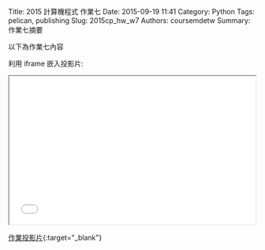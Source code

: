 Title: 2015 計算機程式 作業七
Date: 2015-09-19 11:41
Category: Python
Tags: pelican, publishing
Slug: 2015cp_hw_w7
Authors: coursemdetw
Summary: 作業七摘要

以下為作業七內容

利用 iframe 嵌入投影片:

<iframe src="40423221_cp_w7_p.html" width="500" height="300"></iframe>

[作業投影片](40423221_cp_w7_p.html){:target="_blank"}
